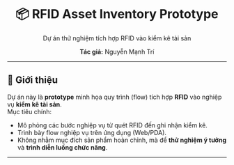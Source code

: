 <div align="center">
  <h1>📦 RFID Asset Inventory Prototype</h1>
  <p>Dự án thử nghiệm tích hợp RFID vào kiểm kê tài sản</p>
  <p><b>Tác giả:</b> Nguyễn Mạnh Trí</p>
</div>

---

## 🎯 Giới thiệu

Dự án này là **prototype** minh họa quy trình (flow) tích hợp **RFID** vào nghiệp vụ **kiểm kê tài sản**.  
Mục tiêu chính:
- Mô phỏng các bước nghiệp vụ từ quét RFID đến ghi nhận kiểm kê.
- Trình bày flow nghiệp vụ trên ứng dụng (Web/PDA).
- Không nhằm mục đích sản phẩm hoàn chỉnh, mà để **thử nghiệm ý tưởng** và **trình diễn luồng chức năng**.

---

